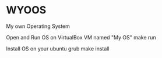 # WYOOS
My own Operating System

Open and Run OS on VirtualBox VM named "My OS"
make run


Install OS on your ubuntu grub
make install